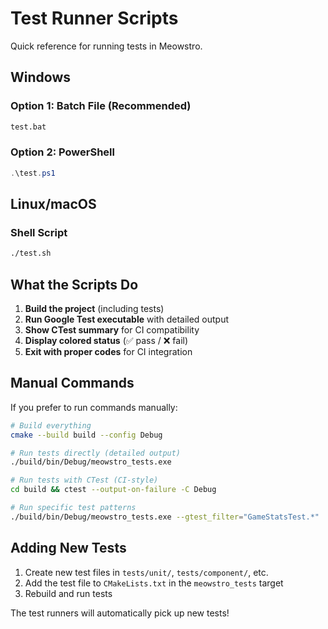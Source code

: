 # Test Runner Scripts

Quick reference for running tests in Meowstro.

## Windows

### Option 1: Batch File (Recommended)
```cmd
test.bat
```

### Option 2: PowerShell
```powershell
.\test.ps1
```

## Linux/macOS

### Shell Script
```bash
./test.sh
```

## What the Scripts Do

1. **Build the project** (including tests)
2. **Run Google Test executable** with detailed output
3. **Show CTest summary** for CI compatibility
4. **Display colored status** (✅ pass / ❌ fail)
5. **Exit with proper codes** for CI integration

## Manual Commands

If you prefer to run commands manually:

```bash
# Build everything
cmake --build build --config Debug

# Run tests directly (detailed output)
./build/bin/Debug/meowstro_tests.exe

# Run tests with CTest (CI-style)
cd build && ctest --output-on-failure -C Debug

# Run specific test patterns
./build/bin/Debug/meowstro_tests.exe --gtest_filter="GameStatsTest.*"
```

## Adding New Tests

1. Create new test files in `tests/unit/`, `tests/component/`, etc.
2. Add the test file to `CMakeLists.txt` in the `meowstro_tests` target
3. Rebuild and run tests

The test runners will automatically pick up new tests!
